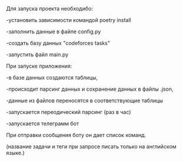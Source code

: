 Для запуска проекта необходибо: 

-установить зависимости командой poetry install

-заполнить данные в файле config.py

-создать базу данных "codeforces tasks" 

-запустить файл main.py

При запуске приложения: 

-в базе данных создаются таблицы, 

-происходит парсинг данных и сохранение данных в файлы .json,

-данные из файлов переносятся в соответствующие таблицы

-запускается переодический парсинг (раз в час)

-запускается телеграмм бот

При отправки сообщения боту он дает список команд.

(название задачи и теги при запросе писать только на английском языке.)
